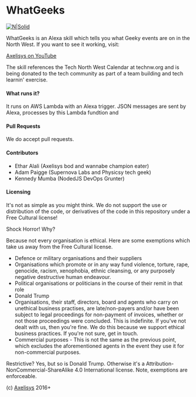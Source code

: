 # WhatGeeks

[![N|Solid](https://s3.amazonaws.com/CAPS-SSE/echo_developer/9f6d6fe4b2d9449189db15dd0ddc3a8f/APP_ICON?versionId=1QmbHNuSy59R3iQR08g5iyxuM_U6kYfF&AWSAccessKeyId=AKIAIPQVCQDA4Q7UBRKQ&Expires=1484341618&Signature=zSYRsfi%2BivSCJTWNtPU0yHLKuXc%3D)](https://nodesource.com/products/nsolid)

WhatGeeks is an Alexa skill which tells you what Geeky events are on in the North West. If you want to see it working, visit:

[Axelisys on YouTube](https://www.youtube.com/watch?v=UQn0aUOU-mY)

The skill references the Tech North West Calendar at technw.org and is being donated to the tech community as part of a team building and tech learnin' exercise. 

#### What runs it? 
It runs on AWS Lambda with an Alexa trigger. JSON messages are sent by Alexa, processes by this Lambda fundtion and 

#### Pull Requests
We do accept pull requests. 

#### Contributors
* Ethar Alali (Axelisys bod and wannabe champion eater)
* Adam Paigge (Supernova Labs and Physicsy tech geek)
* Kennedy Mumba (NodedJS DevOps Grunter)

#### Licensing
It's not as simple as you might think. We do not support the use or distribution of the code, or derivatives of the code in this repository under a Free Cultural license!

Shock Horror! Why? 

Because not every organisation is ethical. Here are some exemptions which take us away from the Free Cultural license.

* Defence or military organisations and their suppliers
* Organisations which promote or in any way fund violence, torture, rape, genocide, racism, xenophobia, ethnic cleansing, or any purposely negative destructive human endeavour. 
* Political organisations or politicians in the course of their remit in that role
* Donald Trump
* Organisations, their staff, directors, board and agents who carry on unethical business practises, are late/non-payers and/or have been subject to legal proceedings for non-payment of invoices, whether or not those proceedings were concluded. This is indefinite. If you've not dealt with us, then you're fine. We do this because we support ethical business practices. If you're not sure, get in touch. 
* Commercial purposes - This is not the same as the previous point, which excludes the aforementioned agents in the event they use it for non-commercial purposes. 

Restrictive? Yes, but so is Donald Trump. Otherwise it's a Attribution-NonCommercial-ShareAlike 4.0 International license. Note, exemptions are enforceable.

(c) [Axelisys](http://www.axelisys.co.uk) 2016+

